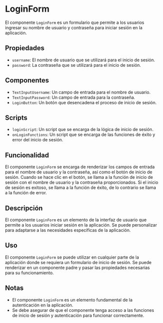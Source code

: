  

# LoginForm

El componente `LoginForm` es un formulario que permite a los usuarios ingresar su nombre de usuario y contraseña para iniciar sesión en la aplicación.

## Propiedades

* `username`: El nombre de usuario que se utilizará para el inicio de sesión.
* `password`: La contraseña que se utilizará para el inicio de sesión.

## Componentes

* `TextInputUsername`: Un campo de entrada para el nombre de usuario.
* `TextInputPassword`: Un campo de entrada para la contraseña.
* `LoginButton`: Un botón que desencadena el proceso de inicio de sesión.

## Scripts

* `loginScript`: Un script que se encarga de la lógica de inicio de sesión.
* `onLoginFunctions`: Un script que se encarga de las funciones de éxito y error del inicio de sesión.

## Funcionalidad

El componente `LoginForm` se encarga de renderizar los campos de entrada para el nombre de usuario y la contraseña, así como el botón de inicio de sesión. Cuando se hace clic en el botón, se llama a la función de inicio de sesión con el nombre de usuario y la contraseña proporcionados. Si el inicio de sesión es exitoso, se llama a la función de éxito, de lo contrario se llama a la función de error.

## Descripción

El componente `LoginForm` es un elemento de la interfaz de usuario que permite a los usuarios iniciar sesión en la aplicación. Se puede personalizar para adaptarse a las necesidades específicas de la aplicación.

## Uso

El componente `LoginForm` se puede utilizar en cualquier parte de la aplicación donde se requiera un formulario de inicio de sesión. Se puede renderizar en un componente padre y pasar las propiedades necesarias para su funcionamiento.

## Notas

* El componente `LoginForm` es un elemento fundamental de la autenticación en la aplicación.
* Se debe asegurar de que el componente tenga acceso a las funciones de inicio de sesión y autenticación para funcionar correctamente.